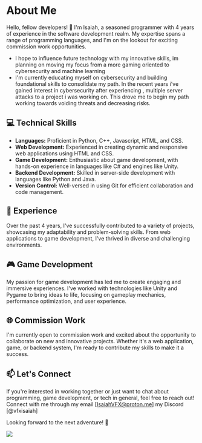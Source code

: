 # About Me

Hello, fellow developers! 👋 I'm Isaiah, a seasoned programmer with 4 years of experience in the software development realm. My expertise spans a range of programming languages, and I'm on the lookout for exciting commission work opportunities.

- I hope to influence future technology with my innovative skills, im planning on moving my focus from a more gaming oriented to cybersecurity and machine learning
- I'm currently educating myself on cybersecurity and building foundational skills to consolidate my path. In the recent years i've gained interest in cybersecurity after experiencing , multiple server attacks to a project i was working on. This drove me to begin my path working towards voiding threats and decreasing risks.

## 💻 Technical Skills

- **Languages:** Proficient in Python, C++, Javascript, HTML, and CSS.
- **Web Development:** Experienced in creating dynamic and responsive web applications using HTML and CSS.
- **Game Development:** Enthusiastic about game development, with hands-on experience in languages like C# and engines like Unity.
- **Backend Development:** Skilled in server-side development with languages like Python and Java.
- **Version Control:** Well-versed in using Git for efficient collaboration and code management.

## 🚀 Experience

Over the past 4 years, I've successfully contributed to a variety of projects, showcasing my adaptability and problem-solving skills. From web applications to game development, I've thrived in diverse and challenging environments.

## 🎮 Game Development

My passion for game development has led me to create engaging and immersive experiences. I've worked with technologies like Unity and Pygame to bring ideas to life, focusing on gameplay mechanics, performance optimization, and user experience.

## 🌐 Commission Work

I'm currently open to commission work and excited about the opportunity to collaborate on new and innovative projects. Whether it's a web application, game, or backend system, I'm ready to contribute my skills to make it a success.

## 📫 Let's Connect

If you're interested in working together or just want to chat about programming, game development, or tech in general, feel free to reach out! Connect with me through my email [IsaiahVFX@proton.me] my Discord [@vfxisaiah]

Looking forward to the next adventure! 🚀


![](https://img.freepik.com/premium-vector/abstract-blue-background-poster-with-dynamic-technology-network-vector-illustration_29865-2608.jpg)
